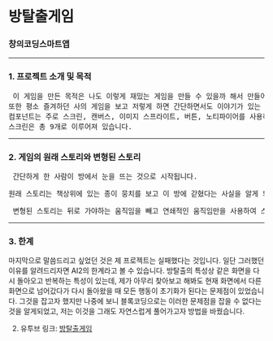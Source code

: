 # 방탈출게임
### 창의코딩스마트앱
* * *
### 1. 프로젝트 소개 및 목적
<pre> 이 게임을 만든 목적은 나도 이렇게 재밌는 게임을 만들 수 있을까 해서 만들어 보고 싶은 욕구가 셈 솟았기 때문입니다.
또한 평소 즐겨하던 <lusty lake>사의 게임을 보고 저렇게 하면 간단하면서도 이야기가 있는 게임을 만들 수 있다고 생각했습니다.
컴포넌트는 주로 스크린, 캔버스, 이미지 스프라이트, 버튼, 노티파이어를 사용하였습니다.
스크린은 총 9개로 이루어져 있습니다.  </pre>
* * *

### 2. 게임의 원래 스토리와 변형된 스토리
<pre> 간단하게 한 사람이 방에서 눈을 뜨는 것으로 시작됩니다.  </pre>
<pre>원래 스토리는 책상위에 있는 종이 뭉치를 보고 이 방에 갇혔다는 사실을 알게 되고 거기에 문제를 하나 냅니다. 싱크대로 가서 싱크대 밑 서랍에 있던 그릇을 챙기고 옆에 정수기로 가서 물을 받습니다. 받은 물을 가지고 싱크대에 부으면 하수구 아래에 있던 돈이 나오는 거죠. 돈을 클릭하면 아이템 창으로 들어갑니다. 옆에 상자를 클릭하면 잠금이 되어있는데 아까 책상 위 종이 뭉치에 있던 문제를 풀면 안에 있던 돈을 꺼낼 수 있게 되고 그 돈을 이용해서 열쇠를 가지고 있는 쥐를 죽일 수 있는 도구를 발견할 수 있게 됩니다. 그렇게 열쇠로 방 밖으로 탈출하면 사람이 서 있고 그 사람과 대화를 하여 다른 방으로 이동하는 그런 스토리를 가지고 있었습니다. </pre>
<pre> 변형된 스토리는 뒤로 가야하는 움직임을 빼고 연쇄적인 움직임만을 사용하여 스토리를 진행할 수 있게 만들었습니다. 일단 종이 뭉치의 문제를 빼고 싱크대 밑에는 이미 물이 받아져있는 그릇을 준비하여 앞으로 갔다 다시 뒤로 오는 움직임을 제거했습니다. 상자는 원래 열려진 상태로 만들었으며 그 뒤에 사람과 대화하는 장면은 뺏습니다.</pre>
* * *

### 3. 한계
마지막으로 말씀드리고 싶었던 것은 제 프로젝트는 실패했다는 것입니다.
일단 그러했던 이유를 알려드리자면 AI2의 한계라고 볼 수 있습니다.
방탈출의 특성상 같은 화면을 다시 돌아오고 반복하는 특성이 있는데,
제가 아무리 찾아보고 해봐도 현재 화면에서 다른 화면으로 넘어갔다가 다시 돌아왔을 때 모든 행동이 초기화가 된다는 문제점이 있었습니다.
그것을 잡고자 했지만 나중에 보니 블록코딩으로는 이러한 문제점을 잡을 수 없다는 것을 알게되었고, 저는 이것을 그래도 자연스럽게 풀어가고자 방법을 바꿨습니다.


2. 유투브 링크: [방탈출게임](https://youtu.be/Xte_pJ34BEI)
